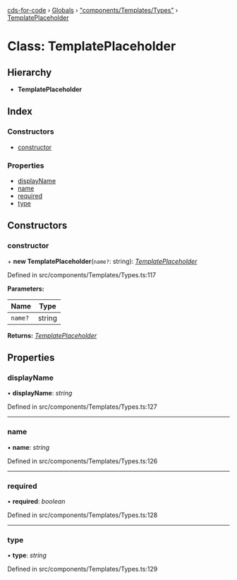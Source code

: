 [cds-for-code](../README.md) › [Globals](../globals.md) › ["components/Templates/Types"](../modules/_components_templates_types_.md) › [TemplatePlaceholder](_components_templates_types_.templateplaceholder.md)

# Class: TemplatePlaceholder

## Hierarchy

* **TemplatePlaceholder**

## Index

### Constructors

* [constructor](_components_templates_types_.templateplaceholder.md#constructor)

### Properties

* [displayName](_components_templates_types_.templateplaceholder.md#displayname)
* [name](_components_templates_types_.templateplaceholder.md#name)
* [required](_components_templates_types_.templateplaceholder.md#required)
* [type](_components_templates_types_.templateplaceholder.md#type)

## Constructors

###  constructor

\+ **new TemplatePlaceholder**(`name?`: string): *[TemplatePlaceholder](_components_templates_types_.templateplaceholder.md)*

Defined in src/components/Templates/Types.ts:117

**Parameters:**

Name | Type |
------ | ------ |
`name?` | string |

**Returns:** *[TemplatePlaceholder](_components_templates_types_.templateplaceholder.md)*

## Properties

###  displayName

• **displayName**: *string*

Defined in src/components/Templates/Types.ts:127

___

###  name

• **name**: *string*

Defined in src/components/Templates/Types.ts:126

___

###  required

• **required**: *boolean*

Defined in src/components/Templates/Types.ts:128

___

###  type

• **type**: *string*

Defined in src/components/Templates/Types.ts:129
